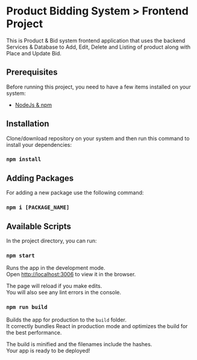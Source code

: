 # Product Bidding System > Frontend Project
This is Product & Bid system frontend application that uses the backend Services & Database to Add, Edit, Delete and Listing of product along with Place and Update Bid.

## Prerequisites
Before running this project, you need to have a few items installed on your system:
- [NodeJs & npm](https://nodejs.org/) 

## Installation
Clone/download repository on your system and then run this command to install your dependencies:
### `npm install`

## Adding Packages
For adding a new package use the following command:
### `npm i [PACKAGE_NAME]`

## Available Scripts

In the project directory, you can run:

### `npm start`

Runs the app in the development mode.<br>
Open [http://localhost:3006](http://localhost:3006) to view it in the browser.

The page will reload if you make edits.<br>
You will also see any lint errors in the console.

### `npm run build`

Builds the app for production to the `build` folder.<br>
It correctly bundles React in production mode and optimizes the build for the best performance.

The build is minified and the filenames include the hashes.<br>
Your app is ready to be deployed!
